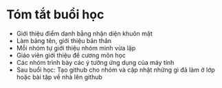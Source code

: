 # Tóm tắt buổi học

- Giới thiệu điểm danh bằng nhận diện khuôn mặt
- Làm bảng tên, giới thiệu bản thân
- Mỗi nhóm tự giới thiệu nhóm mình vừa lập
- Giáo viên giới thiệu đề cương môn học
- Các nhóm trình bày các ý tưởng ứng dụng của máy tính
- Sau buổi học: Tạo github cho nhóm và cập nhật những gì đã làm ở lớp hoặc bài tập về nhà lên github